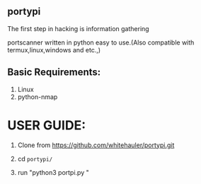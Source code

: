 ## portypi

The first step in hacking is information gathering

portscanner written in python easy to use.(Also compatible with termux,linux,windows and etc.,)


## Basic Requirements:
1. Linux
2. python-nmap


# USER GUIDE:

1. Clone from https://github.com/whitehauler/portypi.git

2. cd `portypi/`

3. run "python3 portpi.py <args>"


 


